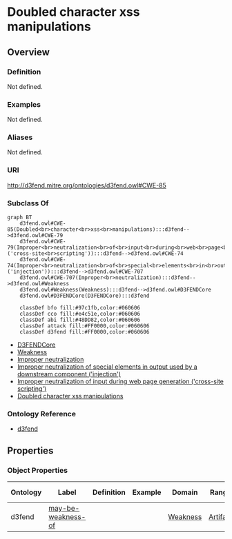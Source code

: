 # Doubled character xss manipulations

## Overview

### Definition
Not defined.

### Examples
Not defined.

### Aliases
Not defined.

### URI
http://d3fend.mitre.org/ontologies/d3fend.owl#CWE-85

### Subclass Of
```mermaid
graph BT
    d3fend.owl#CWE-85(Doubled<br>character<br>xss<br>manipulations):::d3fend-->d3fend.owl#CWE-79
    d3fend.owl#CWE-79(Improper<br>neutralization<br>of<br>input<br>during<br>web<br>page<br>generation<br>('cross-site<br>scripting')):::d3fend-->d3fend.owl#CWE-74
    d3fend.owl#CWE-74(Improper<br>neutralization<br>of<br>special<br>elements<br>in<br>output<br>used<br>by<br>a<br>downstream<br>component<br>('injection')):::d3fend-->d3fend.owl#CWE-707
    d3fend.owl#CWE-707(Improper<br>neutralization):::d3fend-->d3fend.owl#Weakness
    d3fend.owl#Weakness(Weakness):::d3fend-->d3fend.owl#D3FENDCore
    d3fend.owl#D3FENDCore(D3FENDCore):::d3fend
    
    classDef bfo fill:#97c1fb,color:#060606
    classDef cco fill:#e4c51e,color:#060606
    classDef abi fill:#48DD82,color:#060606
    classDef attack fill:#FF0000,color:#060606
    classDef d3fend fill:#FF0000,color:#060606
```

- [D3FENDCore](/docs/ontology/reference/model/D3FENDCore/D3FENDCore.md)
- [Weakness](/docs/ontology/reference/model/D3FENDCore/Weakness/Weakness.md)
- [Improper neutralization](/docs/ontology/reference/model/D3FENDCore/Weakness/Improper%20neutralization/Improper%20neutralization.md)
- [Improper neutralization of special elements in output used by a downstream component ('injection')](/docs/ontology/reference/model/D3FENDCore/Weakness/Improper%20neutralization/Improper%20neutralization%20of%20special%20elements%20in%20output%20used%20by%20a%20downstream%20component%20%28%27injection%27%29/Improper%20neutralization%20of%20special%20elements%20in%20output%20used%20by%20a%20downstream%20component%20%28%27injection%27%29.md)
- [Improper neutralization of input during web page generation ('cross-site scripting')](/docs/ontology/reference/model/D3FENDCore/Weakness/Improper%20neutralization/Improper%20neutralization%20of%20special%20elements%20in%20output%20used%20by%20a%20downstream%20component%20%28%27injection%27%29/Improper%20neutralization%20of%20input%20during%20web%20page%20generation%20%28%27cross-site%20scripting%27%29/Improper%20neutralization%20of%20input%20during%20web%20page%20generation%20%28%27cross-site%20scripting%27%29.md)
- [Doubled character xss manipulations](/docs/ontology/reference/model/D3FENDCore/Weakness/Improper%20neutralization/Improper%20neutralization%20of%20special%20elements%20in%20output%20used%20by%20a%20downstream%20component%20%28%27injection%27%29/Improper%20neutralization%20of%20input%20during%20web%20page%20generation%20%28%27cross-site%20scripting%27%29/Doubled%20character%20xss%20manipulations/Doubled%20character%20xss%20manipulations.md)


### Ontology Reference
- [d3fend](http://d3fend.mitre.org/ontologies/d3fend.owl#)

## Properties
### Object Properties
| Ontology | Label | Definition | Example | Domain | Range | Inverse Of |
|----------|-------|------------|---------|--------|-------|------------|
| d3fend | [may-be-weakness-of](http://d3fend.mitre.org/ontologies/d3fend.owl#may-be-weakness-of) |  |  | [Weakness](/docs/ontology/reference/model/D3FENDCore/Weakness/Weakness.md) | [Artifact](/docs/ontology/reference/model/D3FENDCore/Artifact/Artifact.md) | [may-have-weakness](http://d3fend.mitre.org/ontologies/d3fend.owl#may-have-weakness) |

